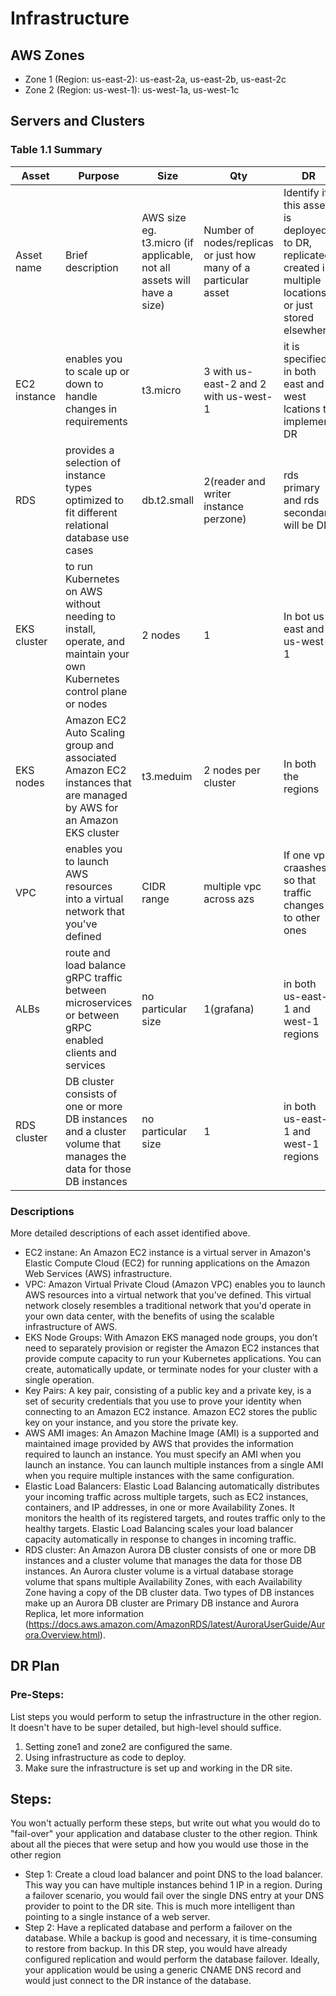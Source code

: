# Infrastructure

## AWS Zones
- Zone 1 (Region: us-east-2): us-east-2a, us-east-2b, us-east-2c
- Zone 2 (Region: us-west-1): us-west-1a, us-west-1c
## Servers and Clusters

### Table 1.1 Summary
| Asset        | Purpose                                                                                                               | Size                                                                   | Qty                                                             | DR                                                                                                           |
|--------------|-----------------------------------------------------------------------------------------------------------------------|------------------------------------------------------------------------|-----------------------------------------------------------------|--------------------------------------------------------------------------------------------------------------|
| Asset name   | Brief description                                                                                                     | AWS size eg. t3.micro (if applicable, not all assets will have a size) | Number of nodes/replicas or just how many of a particular asset | Identify if this asset is deployed to DR, replicated, created in multiple locations or just stored elsewhere |
| EC2 instance | enables you to scale up or down to handle changes in requirements                                                     | t3.micro                                                               | 3 with us-east-2 and 2 with us-west-1                                                         | it is specified in both east and west lcations to implement DR                                               |
| RDS          | provides a selection of instance types optimized to fit different relational database use cases                       | db.t2.small                                                            | 2(reader and writer instance perzone)                           | rds primary and rds secondary will be DR                                                                     |
| EKS cluster  | to run Kubernetes on AWS without needing to install, operate, and maintain your own Kubernetes control plane or nodes | 2 nodes                                                                | 1                                                               | In bot us-east and us-west-1                                                                                 |
| EKS nodes    |  Amazon EC2 Auto Scaling group and associated Amazon EC2 instances that are managed by AWS for an Amazon EKS cluster  | t3.meduim                                                              | 2 nodes per cluster                                             | In both the regions                                                                                          |
| VPC          | enables you to launch AWS resources into a virtual network that you've defined                                        | CIDR range                                                             | multiple vpc across azs                                         | If one vpc craashes so that traffic changes to other ones                                                    |
| ALBs         | route and load balance gRPC traffic between microservices or between gRPC enabled clients and services                | no particular size                                                     | 1(grafana)                                                      | in both us-east-1 and west-1 regions
| RDS cluster    | DB cluster consists of one or more DB instances and a cluster volume that manages the data for those DB instances     | no particular size    | 1          | in both us-east-1 and west-1 regions


### Descriptions
More detailed descriptions of each asset identified above.
- EC2 instane: An Amazon EC2 instance is a virtual server in Amazon's Elastic Compute Cloud (EC2) for running applications on the Amazon Web Services (AWS) infrastructure.
- VPC: Amazon Virtual Private Cloud (Amazon VPC) enables you to launch AWS resources into a virtual network that you've defined. This virtual network closely resembles a traditional network that you'd operate in your own data center, with the benefits of using the scalable infrastructure of AWS.
- EKS Node Groups: With Amazon EKS managed node groups, you don’t need to separately provision or register the Amazon EC2 instances that provide compute capacity to run your Kubernetes applications. You can create, automatically update, or terminate nodes for your cluster with a single operation.
- Key Pairs: A key pair, consisting of a public key and a private key, is a set of security credentials that you use to prove your identity when connecting to an Amazon EC2 instance. Amazon EC2 stores the public key on your instance, and you store the private key.
- AWS AMI images: An Amazon Machine Image (AMI) is a supported and maintained image provided by AWS that provides the information required to launch an instance. You must specify an AMI when you launch an instance. You can launch multiple instances from a single AMI when you require multiple instances with the same configuration.
- Elastic Load Balancers: Elastic Load Balancing automatically distributes your incoming traffic across multiple targets, such as EC2 instances, containers, and IP addresses, in one or more Availability Zones. It monitors the health of its registered targets, and routes traffic only to the healthy targets. Elastic Load Balancing scales your load balancer capacity automatically in response to changes in incoming traffic.
-  RDS cluster: An Amazon Aurora DB cluster consists of one or more DB instances and a cluster volume that manages the data for those DB instances. An Aurora cluster volume is a virtual database storage volume that spans multiple Availability Zones, with each Availability Zone having a copy of the DB cluster data. Two types of DB instances make up an Aurora DB cluster are Primary DB instance and Aurora Replica, let more information (https://docs.aws.amazon.com/AmazonRDS/latest/AuroraUserGuide/Aurora.Overview.html).
## DR Plan
### Pre-Steps:
List steps you would perform to setup the infrastructure in the other region. It doesn't have to be super detailed, but high-level should suffice.
1. Setting zone1 and zone2 are configured the same.
2. Using infrastructure as code to deploy.
3. Make sure the infrastructure is set up and working in the DR site.

## Steps:
You won't actually perform these steps, but write out what you would do to "fail-over" your application and database cluster to the other region. Think about all the pieces that were setup and how you would use those in the other region
- Step 1: Create a cloud load balancer and point DNS to the load balancer. This way you can have multiple instances behind 1 IP in a region. During a failover scenario, you would fail over the single DNS entry at your DNS provider to point to the DR site. This is much more intelligent than pointing to a single instance of a web server.
- Step 2: Have a replicated database and perform a failover on the database. While a backup is good and necessary, it is time-consuming to restore from backup. In this DR step, you would have already configured replication and would perform the database failover. Ideally, your application would be using a generic CNAME DNS record and would just connect to the DR instance of the database.